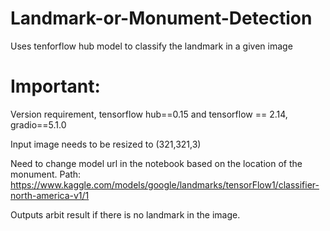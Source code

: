 # Landmark-or-Monument-Detection
Uses tenforflow hub model to classify the landmark in a given image

# Important:
Version requirement, tensorflow hub==0.15 and tensorflow == 2.14, gradio==5.1.0

Input image needs to be resized to (321,321,3)

Need to change model url in the notebook based on the location of the monument. Path: https://www.kaggle.com/models/google/landmarks/tensorFlow1/classifier-north-america-v1/1

Outputs arbit result if there is no landmark in the image. 


